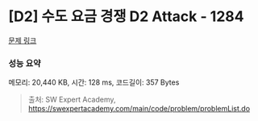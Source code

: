 # [D2] 수도 요금 경쟁 D2 Attack - 1284 

[문제 링크](https://swexpertacademy.com/main/code/problem/problemDetail.do?contestProbId=AV189xUaI8UCFAZN) 

### 성능 요약

메모리: 20,440 KB, 시간: 128 ms, 코드길이: 357 Bytes



> 출처: SW Expert Academy, https://swexpertacademy.com/main/code/problem/problemList.do